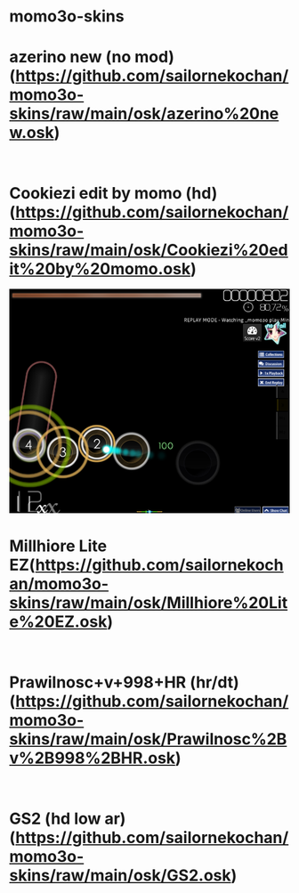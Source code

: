 # momo3o-skins

# azerino new (no mod)(https://github.com/sailornekochan/momo3o-skins/raw/main/osk/azerino%20new.osk)
![]()

# Cookiezi edit by momo (hd)(https://github.com/sailornekochan/momo3o-skins/raw/main/osk/Cookiezi%20edit%20by%20momo.osk)
![](https://github.com/sailornekochan/momo3o-skins/blob/main/img/Cookiezi%20edit%20by%20momo.osk.png?raw=true)

# Millhiore Lite EZ(https://github.com/sailornekochan/momo3o-skins/raw/main/osk/Millhiore%20Lite%20EZ.osk)
![]()

# Prawilnosc+v+998+HR (hr/dt)(https://github.com/sailornekochan/momo3o-skins/raw/main/osk/Prawilnosc%2Bv%2B998%2BHR.osk)
![]()

# GS2 (hd low ar)(https://github.com/sailornekochan/momo3o-skins/raw/main/osk/GS2.osk)
![]()

